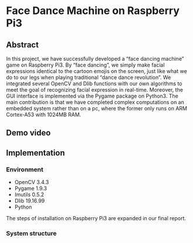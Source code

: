 Face Dance Machine on Raspberry Pi3
==
## Abstract
In this project, we have successfully developed a “face dancing machine” game on Raspberry Pi3. By “face dancing”, we simply make facial expressions identical to the cartoon emojis on the screen, just like what we do to our legs when playing traditional “dance dance revolution”. We integrated several OpenCV and Dlib functions with our own algorithms to meet the goal of recognizing facial expression in real-time. Moreover, the GUI interface is implemented via the Pygame package on Python3. The main contribution is that we have completed complex computations on an embedded system rather than on a pc, where the former only runs on ARM Cortex-A53 with 1024MB RAM.

## Demo video
## Implementation
### Environment
* OpenCV 3.4.3
* Pygame 1.9.3
* Imutils 0.5.2
* Dlib 19.16.99
* Python

The steps of installation on Raspberry Pi3 are expanded in our final report.
### System structure 

